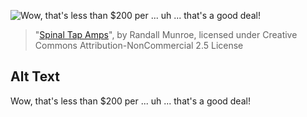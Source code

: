 ![Wow, that's less than $200 per ... uh ... that's a good deal!](https://imgs.xkcd.com/comics/spinal_tap_amps.png)
> "[Spinal Tap Amps](https://xkcd.com/670/)", by Randall Munroe, licensed under Creative Commons Attribution-NonCommercial 2.5 License

## Alt Text
Wow, that's less than $200 per ... uh ... that's a good deal!
